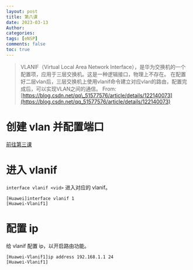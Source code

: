 ```yaml
---
layout: post
title: 第八课
date: 2023-03-13
Author: 
categories: 
tags: [eNSP]
comments: false
toc: true
---
```


> VLANIF（Virtual Local Area Network Interface），是华为交换机的一个配置项，应用于三层交换机。这是一种逻辑接口，物理上不存在。
> 在配置好二层vlan后，三层交换机上使用vlanif命令建立对应vlan的路由，配置完成后，可以实现VLAN之间的通信。
> From: [https://blog.csdn.net/qq\_51577576/article/details/122140073](https://blog.csdn.net/qq_51577576/article/details/122140073)

# 创建 vlan 并配置端口

[前往第三课](../third-class)

# 进入 vlanif

`interface vlanif <vid>` 进入对应的 vlanif。

```shell
[Huawei]interface vlanif 1
[Huawei-Vlanif1]
```

# 配置 ip

给 vlanif 配置 ip，以开启路由功能。

```shell
[Huawei-Vlanif1]ip address 192.168.1.1 24
[Huawei-Vlanif1]
```
